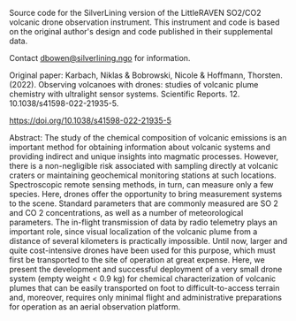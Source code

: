 Source code for the SilverLining version of the LittleRAVEN SO2/CO2 volcanic drone observation instrument. 
This instrument and code is based on the original author's design and code published in their supplemental data.

Contact dbowen@silverlining.ngo for information.


Original paper:
Karbach, Niklas & Bobrowski, Nicole & Hoffmann, Thorsten. (2022). Observing volcanoes with drones: studies of volcanic plume chemistry with ultralight sensor systems. Scientific Reports. 12. 10.1038/s41598-022-21935-5. 

https://doi.org/10.1038/s41598-022-21935-5

Abstract: The study of the chemical composition of volcanic emissions is an important method for obtaining information about volcanic systems and providing indirect and unique insights into magmatic processes. However, there is a non-negligible risk associated with sampling directly at volcanic craters or maintaining geochemical monitoring stations at such locations. Spectroscopic remote sensing methods, in turn, can measure only a few species. Here, drones offer the opportunity to bring measurement systems to the scene. Standard parameters that are commonly measured are SO 2 and CO 2 concentrations, as well as a number of meteorological parameters. The in-flight transmission of data by radio telemetry plays an important role, since visual localization of the volcanic plume from a distance of several kilometers is practically impossible. Until now, larger and quite cost-intensive drones have been used for this purpose, which must first be transported to the site of operation at great expense. Here, we present the development and successful deployment of a very small drone system (empty weight < 0.9 kg) for chemical characterization of volcanic plumes that can be easily transported on foot to difficult-to-access terrain and, moreover, requires only minimal flight and administrative preparations for operation as an aerial observation platform.
